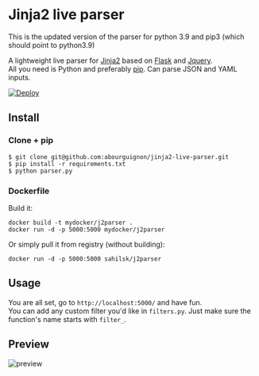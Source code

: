 # Jinja2 live parser

This is the updated version of the parser for python 3.9 and pip3 (which should point to python3.9)


A lightweight live parser for [Jinja2](http://jinja.pocoo.org/docs/dev/) based on [Flask](http://flask.pocoo.org/) and [Jquery](http://jquery.com/).  
All you need is Python and preferably [pip](https://pypi.python.org/pypi/pip). Can parse JSON and YAML inputs.

[![Deploy](https://www.herokucdn.com/deploy/button.png)](https://heroku.com/deploy)

## Install

### Clone + pip

    $ git clone git@github.com:abourguignon/jinja2-live-parser.git
    $ pip install -r requirements.txt
    $ python parser.py

### Dockerfile

Build it:

    docker build -t mydocker/j2parser .
    docker run -d -p 5000:5000 mydocker/j2parser

Or simply pull it from registry (without building):

    docker run -d -p 5000:5000 sahilsk/j2parser


## Usage

You are all set, go to `http://localhost:5000/` and have fun.  
You can add any custom filter you'd like in `filters.py`.  Just make sure the function's name starts with `filter_`.


## Preview

![preview](http://i.imgur.com/T65xjAf.png)
